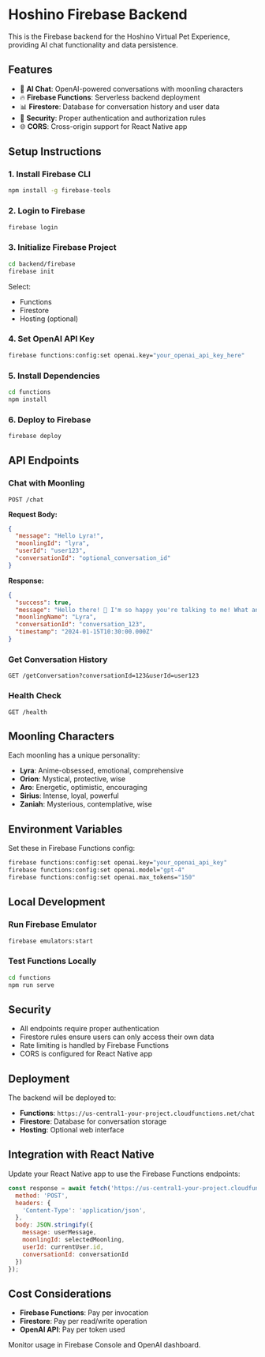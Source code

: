 # Hoshino Firebase Backend

This is the Firebase backend for the Hoshino Virtual Pet Experience, providing AI chat functionality and data persistence.

## Features

- 🤖 **AI Chat**: OpenAI-powered conversations with moonling characters
- 🔥 **Firebase Functions**: Serverless backend deployment
- 📊 **Firestore**: Database for conversation history and user data
- 🔐 **Security**: Proper authentication and authorization rules
- 🌐 **CORS**: Cross-origin support for React Native app

## Setup Instructions

### 1. Install Firebase CLI
```bash
npm install -g firebase-tools
```

### 2. Login to Firebase
```bash
firebase login
```

### 3. Initialize Firebase Project
```bash
cd backend/firebase
firebase init
```

Select:
- Functions
- Firestore
- Hosting (optional)

### 4. Set OpenAI API Key
```bash
firebase functions:config:set openai.key="your_openai_api_key_here"
```

### 5. Install Dependencies
```bash
cd functions
npm install
```

### 6. Deploy to Firebase
```bash
firebase deploy
```

## API Endpoints

### Chat with Moonling
```
POST /chat
```

**Request Body:**
```json
{
  "message": "Hello Lyra!",
  "moonlingId": "lyra",
  "userId": "user123",
  "conversationId": "optional_conversation_id"
}
```

**Response:**
```json
{
  "success": true,
  "message": "Hello there! 🌟 I'm so happy you're talking to me! What anime have you been watching lately?",
  "moonlingName": "Lyra",
  "conversationId": "conversation_123",
  "timestamp": "2024-01-15T10:30:00.000Z"
}
```

### Get Conversation History
```
GET /getConversation?conversationId=123&userId=user123
```

### Health Check
```
GET /health
```

## Moonling Characters

Each moonling has a unique personality:

- **Lyra**: Anime-obsessed, emotional, comprehensive
- **Orion**: Mystical, protective, wise
- **Aro**: Energetic, optimistic, encouraging
- **Sirius**: Intense, loyal, powerful
- **Zaniah**: Mysterious, contemplative, wise

## Environment Variables

Set these in Firebase Functions config:

```bash
firebase functions:config:set openai.key="your_openai_api_key"
firebase functions:config:set openai.model="gpt-4"
firebase functions:config:set openai.max_tokens="150"
```

## Local Development

### Run Firebase Emulator
```bash
firebase emulators:start
```

### Test Functions Locally
```bash
cd functions
npm run serve
```

## Security

- All endpoints require proper authentication
- Firestore rules ensure users can only access their own data
- Rate limiting is handled by Firebase Functions
- CORS is configured for React Native app

## Deployment

The backend will be deployed to:
- **Functions**: `https://us-central1-your-project.cloudfunctions.net/chat`
- **Firestore**: Database for conversation storage
- **Hosting**: Optional web interface

## Integration with React Native

Update your React Native app to use the Firebase Functions endpoints:

```javascript
const response = await fetch('https://us-central1-your-project.cloudfunctions.net/chat', {
  method: 'POST',
  headers: {
    'Content-Type': 'application/json',
  },
  body: JSON.stringify({
    message: userMessage,
    moonlingId: selectedMoonling,
    userId: currentUser.id,
    conversationId: conversationId
  })
});
```

## Cost Considerations

- **Firebase Functions**: Pay per invocation
- **Firestore**: Pay per read/write operation
- **OpenAI API**: Pay per token used

Monitor usage in Firebase Console and OpenAI dashboard. 
